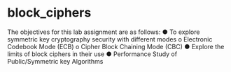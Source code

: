 # block_ciphers
The objectives for this lab assignment are as follows: ● To explore symmetric key cryptography security with different modes o Electronic Codebook Mode (ECB) o Cipher Block Chaining Mode (CBC) ● Explore the limits of block ciphers in their use ● Performance Study of Public/Symmetric key Algorithms
